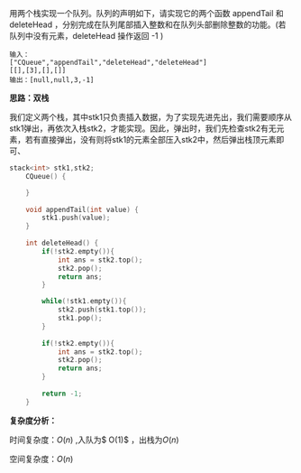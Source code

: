 用两个栈实现一个队列。队列的声明如下，请实现它的两个函数 appendTail 和 deleteHead ，分别完成在队列尾部插入整数和在队列头部删除整数的功能。(若队列中没有元素，deleteHead 操作返回 -1 )



```
输入：
["CQueue","appendTail","deleteHead","deleteHead"]
[[],[3],[],[]]
输出：[null,null,3,-1]
```



<b>思路：双栈</b>

我们定义两个栈，其中stk1只负责插入数据，为了实现先进先出，我们需要顺序从stk1弹出，再依次入栈stk2，才能实现。因此，弹出时，我们先检查stk2有无元素，若有直接弹出，没有则将stk1的元素全部压入stk2中，然后弹出栈顶元素即可、

```c++
stack<int> stk1,stk2;
    CQueue() {

    }
    
    void appendTail(int value) {
        stk1.push(value);
    }
    
    int deleteHead() {
        if(!stk2.empty()){
            int ans = stk2.top();
            stk2.pop();
            return ans;
        }

        while(!stk1.empty()){
            stk2.push(stk1.top());
            stk1.pop();
        }
        
        if(!stk2.empty()){
            int ans = stk2.top();
            stk2.pop();
            return ans;
        }
        
        return -1;
    }
```

<b>复杂度分析：</b>

时间复杂度：$O(n)$ ,入队为$ O(1)$ ，出栈为$O(n)$

空间复杂度：$O(n)$ 
